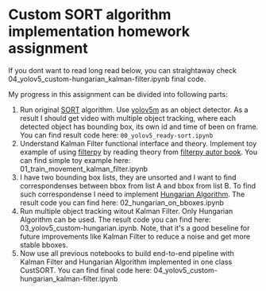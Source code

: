 # Custom SORT algorithm implementation homework assignment

If you dont want to read long read below, you can straightaway check 04_yolov5_custom-hungarian_kalman-filter.ipynb final code.

My progress in this assignment can be divided into following parts:
1. Run original [SORT](https://github.com/abewley/sort) algorithm. Use [yolov5m](https://pytorch.org/hub/ultralytics_yolov5/) as an object detector. As a result I should get video with multiple object tracking, where each detected object has bounding box, its own id and time of been on frame. You can find result code here: `00_yolov5_ready-sort.ipynb`
1. Understand Kalman Filter functional interface and theory. Implement toy example of using [filterpy](https://filterpy.readthedocs.io/en/latest/kalman/KalmanFilter.html) by reading theory from [filterpy autor book](https://github.com/rlabbe/Kalman-and-Bayesian-Filters-in-Python). You can find simple toy example here: 01_train_movement_kalman_filter.ipynb
1. I have two bounding box lists, they are unsorted and I want to find correspondenses between bbox from list A and bbox from list B. To find such correspondense I need to implement [Hungarian Algorithm](https://en.wikipedia.org/wiki/Hungarian_algorithm). The result code you can find here: 02_hungarian_on_bboxes.ipynb
1. Run multiple object tracking witout Kalman Filter. Only Hungarian Algorithm can be used. The result code you can find here: 03_yolov5_custom-hungarian.ipynb. Note, that it's a good beseline for future improvements like Kalman Filter to reduce a noise and get more stable bboxes.
1. Now use all previous notebooks to build end-to-end pipeline with Kalman Filter and Hungarian Algorithm implemented in one class CustSORT. You can find final code here: 04_yolov5_custom-hungarian_kalman-filter.ipynb

